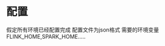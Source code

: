 <!--
 SPDX-FileCopyrightText: LakeSoul Contributors
 
 SPDX-License-Identifier: Apache-2.0
-->

# 配置

假定所有环境已经配置完成
配置文件为json格式
需要的环境变量FLINK_HOME,SPARK_HOME.....